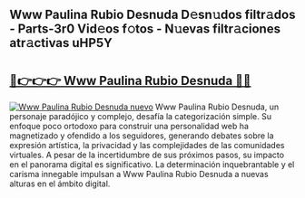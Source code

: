 ## Www Paulina Rubio Desnuda D𝚎sn𝚞dos filtr𝚊dos - Parts-3r0 Vid𝚎os f𝚘tos - N𝚞evas filtr𝚊ciones atr𝚊ctivas uHP5Y

# <h2><a href="http://mb6ign.tromn.icu/?c=Www+Paulina+Rubio+Desnuda">🔗👉👉👉 Www Paulina Rubio Desnuda 🔗🔗</a></h2>

[![Www Paulina Rubio Desnuda nuevo](https://i.imgur.com/pEAQMta.gif)](http://mb6ign.tromn.icu/?c=Www+Paulina+Rubio+Desnuda)
Www Paulina Rubio Desnuda, un personaje paradójico y complejo, desafía la categorización simple. Su enfoque poco ortodoxo para construir una personalidad web ha magnetizado y ofendido a los seguidores, generando debates sobre la expresión artística, la privacidad y las complejidades de las comunidades virtuales. A pesar de la incertidumbre de sus próximos pasos, su impacto en el panorama digital es significativo. La determinación inquebrantable y el carisma innegable impulsan a Www Paulina Rubio Desnuda a nuevas alturas en el ámbito digital.
